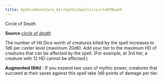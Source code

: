 ```yaml
---
title: mythicAdventure_dir/mythicSpells/circleOfDeath
---
```

Circle of Death

**Source** [_circle of death_](spell_dir/circleOfDeath#_circle-of-death)

The number of Hit Dice worth of creatures killed by the spell increases to 1d6 per caster level (maximum 20d6). Add your tier to the maximum HD of creatures that can be affected by the spell. (For example, at 3rd tier, a creature with 12 HD cannot be affected.)

**Augmented (6th)** : If you expend two uses of mythic power, creatures that succeed at their saves against this spell take 1d6 points of damage per tier.


